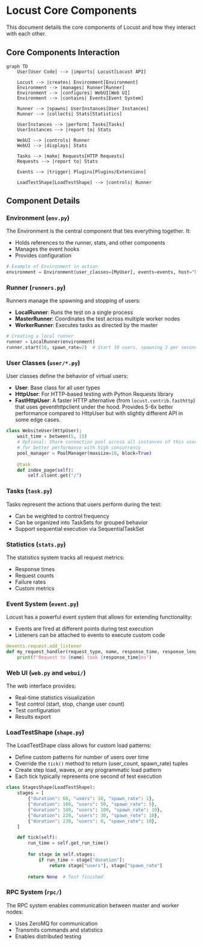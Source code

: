 # Locust Core Components

This document details the core components of Locust and how they interact with each other.

## Core Components Interaction

```mermaid
graph TD
    User[User Code] --> |imports| Locust[Locust API]
    
    Locust --> |creates| Environment[Environment]
    Environment --> |manages| Runner[Runner]
    Environment --> |configures| WebUI[Web UI]
    Environment --> |contains| Events[Event System]
    
    Runner --> |spawns| UserInstances[User Instances]
    Runner --> |collects| Stats[Statistics]
    
    UserInstances --> |perform| Tasks[Tasks]
    UserInstances --> |report to| Stats

    WebUI --> |controls| Runner
    WebUI --> |displays| Stats
    
    Tasks --> |make| Requests[HTTP Requests]
    Requests --> |report to| Stats
    
    Events --> |trigger| Plugins[Plugins/Extensions]
    
    LoadTestShape[LoadTestShape] --> |controls| Runner
```

## Component Details

### Environment (`env.py`)

The Environment is the central component that ties everything together. It:

- Holds references to the runner, stats, and other components
- Manages the event hooks
- Provides configuration

```python
# Example of Environment in action
environment = Environment(user_classes=[MyUser], events=events, host="https://example.com")
```

### Runner (`runners.py`)

Runners manage the spawning and stopping of users:

- **LocalRunner**: Runs the test on a single process
- **MasterRunner**: Coordinates the test across multiple worker nodes
- **WorkerRunner**: Executes tasks as directed by the master

```python
# Creating a local runner
runner = LocalRunner(environment)
runner.start(10, spawn_rate=2)  # Start 10 users, spawning 2 per second
```

### User Classes (`user/*.py`)

User classes define the behavior of virtual users:

- **User**: Base class for all user types
- **HttpUser**: For HTTP-based testing with Python Requests library
- **FastHttpUser**: A faster HTTP alternative (from `locust.contrib.fasthttp`) that uses geventhttpclient under the hood. Provides 5-6x better performance compared to HttpUser but with slightly different API in some edge cases.

```python
class WebsiteUser(HttpUser):
    wait_time = between(5, 15)
    # Optional: Share connection pool across all instances of this user class
    # for better performance with high concurrency
    pool_manager = PoolManager(maxsize=10, block=True)
    
    @task
    def index_page(self):
        self.client.get("/")
```

### Tasks (`task.py`)

Tasks represent the actions that users perform during the test:

- Can be weighted to control frequency
- Can be organized into TaskSets for grouped behavior
- Support sequential execution via SequentialTaskSet

### Statistics (`stats.py`)

The statistics system tracks all request metrics:

- Response times
- Request counts
- Failure rates
- Custom metrics

### Event System (`event.py`)

Locust has a powerful event system that allows for extending functionality:

- Events are fired at different points during test execution
- Listeners can be attached to events to execute custom code

```python
@events.request.add_listener
def my_request_handler(request_type, name, response_time, response_length, exception, **kwargs):
    print(f"Request to {name} took {response_time}ms")
```

### Web UI (`web.py` and `webui/`)

The web interface provides:

- Real-time statistics visualization
- Test control (start, stop, change user count)
- Test configuration
- Results export

### LoadTestShape (`shape.py`)

The LoadTestShape class allows for custom load patterns:

- Define custom patterns for number of users over time
- Override the `tick()` method to return (user_count, spawn_rate) tuples
- Create step load, waves, or any programmatic load pattern
- Each tick typically represents one second of test execution

```python
class StagesShape(LoadTestShape):
    stages = [
        {"duration": 60, "users": 10, "spawn_rate": 1},
        {"duration": 100, "users": 50, "spawn_rate": 5},
        {"duration": 180, "users": 100, "spawn_rate": 10},
        {"duration": 220, "users": 30, "spawn_rate": 10},
        {"duration": 230, "users": 0, "spawn_rate": 10},
    ]

    def tick(self):
        run_time = self.get_run_time()
        
        for stage in self.stages:
            if run_time < stage["duration"]:
                return stage["users"], stage["spawn_rate"]
        
        return None  # Test finished
```

### RPC System (`rpc/`)

The RPC system enables communication between master and worker nodes:

- Uses ZeroMQ for communication
- Transmits commands and statistics
- Enables distributed testing
